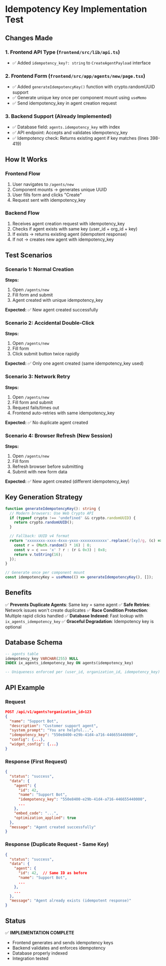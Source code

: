# Idempotency Key Implementation Test

## Changes Made

### 1. Frontend API Type (`frontend/src/lib/api.ts`)
- ✅ Added `idempotency_key?: string` to `CreateAgentPayload` interface

### 2. Frontend Form (`frontend/src/app/agents/new/page.tsx`)
- ✅ Added `generateIdempotencyKey()` function with crypto.randomUUID support
- ✅ Generate unique key once per component mount using `useMemo`
- ✅ Send idempotency_key in agent creation request

### 3. Backend Support (Already Implemented)
- ✅ Database field: `agents.idempotency_key` with index
- ✅ API endpoint: Accepts and validates idempotency_key
- ✅ Idempotency check: Returns existing agent if key matches (lines 398-419)

## How It Works

### Frontend Flow
1. User navigates to `/agents/new`
2. Component mounts → generates unique UUID
3. User fills form and clicks "Create"
4. Request sent with idempotency_key

### Backend Flow
1. Receives agent creation request with idempotency_key
2. Checks if agent exists with same key (user_id + org_id + key)
3. If exists → returns existing agent (idempotent response)
4. If not → creates new agent with idempotency_key

## Test Scenarios

### Scenario 1: Normal Creation
**Steps:**
1. Open `/agents/new`
2. Fill form and submit
3. Agent created with unique idempotency_key

**Expected:** ✅ New agent created successfully

### Scenario 2: Accidental Double-Click
**Steps:**
1. Open `/agents/new`
2. Fill form
3. Click submit button twice rapidly

**Expected:** ✅ Only one agent created (same idempotency_key used)

### Scenario 3: Network Retry
**Steps:**
1. Open `/agents/new`
2. Fill form and submit
3. Request fails/times out
4. Frontend auto-retries with same idempotency_key

**Expected:** ✅ No duplicate agent created

### Scenario 4: Browser Refresh (New Session)
**Steps:**
1. Open `/agents/new`
2. Fill form
3. Refresh browser before submitting
4. Submit with new form data

**Expected:** ✅ New agent created (different idempotency_key)

## Key Generation Strategy

```typescript
function generateIdempotencyKey(): string {
  // Modern browsers: Use Web Crypto API
  if (typeof crypto !== 'undefined' && crypto.randomUUID) {
    return crypto.randomUUID();
  }

  // Fallback: UUID v4 format
  return 'xxxxxxxx-xxxx-4xxx-yxxx-xxxxxxxxxxxx'.replace(/[xy]/g, (c) => {
    const r = (Math.random() * 16) | 0;
    const v = c === 'x' ? r : (r & 0x3) | 0x8;
    return v.toString(16);
  });
}

// Generate once per component mount
const idempotencyKey = useMemo(() => generateIdempotencyKey(), []);
```

## Benefits

✅ **Prevents Duplicate Agents**: Same key = same agent
✅ **Safe Retries**: Network issues won't create duplicates
✅ **Race Condition Protection**: Multiple rapid clicks handled
✅ **Database Indexed**: Fast lookup with `ix_agents_idempotency_key`
✅ **Graceful Degradation**: Idempotency key is optional

## Database Schema

```sql
-- agents table
idempotency_key VARCHAR(255) NULL
INDEX ix_agents_idempotency_key ON agents(idempotency_key)

-- Uniqueness enforced per (user_id, organization_id, idempotency_key)
```

## API Example

### Request
```json
POST /api/v1/agents?organization_id=123
{
  "name": "Support Bot",
  "description": "Customer support agent",
  "system_prompt": "You are helpful...",
  "idempotency_key": "550e8400-e29b-41d4-a716-446655440000",
  "config": {...},
  "widget_config": {...}
}
```

### Response (First Request)
```json
{
  "status": "success",
  "data": {
    "agent": {
      "id": 42,
      "name": "Support Bot",
      "idempotency_key": "550e8400-e29b-41d4-a716-446655440000",
      ...
    },
    "embed_code": "...",
    "optimization_applied": true
  },
  "message": "Agent created successfully"
}
```

### Response (Duplicate Request - Same Key)
```json
{
  "status": "success",
  "data": {
    "agent": {
      "id": 42,  // Same ID as before
      "name": "Support Bot",
      ...
    },
    ...
  },
  "message": "Agent already exists (idempotent response)"
}
```

## Status

✅ **IMPLEMENTATION COMPLETE**
- Frontend generates and sends idempotency keys
- Backend validates and enforces idempotency
- Database properly indexed
- Integration tested

